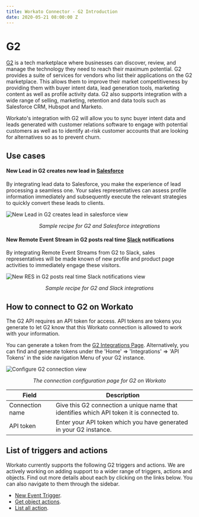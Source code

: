 ```yaml
---
title: Workato Connector - G2 Introduction
date: 2020-05-21 08:00:00 Z
---
```

# G2
[G2](https://www.g2.com) is a tech marketplace where businesses can discover, review, and manage the technology they need to reach their maximum potential. G2 provides a suite of services for vendors who list their applications on the G2 marketplace. This allows them to improve their market competitiveness by providing them with buyer intent data, lead generation tools, marketing content as well as profile activity data. G2 also supports integration with a wide range of selling, marketing, retention and data tools such as Salesforce CRM, Hubspot and Marketo.

Workato's integration with G2 will allow you to sync buyer intent data and leads generated with customer relations software to engage with potential customers as well as to identify at-risk customer accounts that are looking for alternatives so as to prevent churn.

## Use cases

#### New Lead in G2 creates new lead in [Salesforce](/connectors/salesforce.md)
By integrating lead data to Salesforce, you make the experience of lead processing a seamless one. Your sales representatives can assess profile information immediately and subsequently execute the relevant strategies to quickly convert these leads to clients.

![New Lead in G2 creates lead in salesforce view](~@img/g2/new-lead-trigger-to-salesforce.gif)
<center><i>Sample recipe for G2 and Salesforce integrations</i></center>

#### New Remote Event Stream in G2 posts real time [Slack](/connectors/slack.md) notifications
By integrating Remote Event Streams from G2 to Slack, sales representatives will be made known of new profile and product page activities to immediately engage these visitors.

![New RES in G2 posts real time Slack notifications view](~@img/g2/new-res-trigger-to-slack.gif)
<center><i>Sample recipe for G2 and Slack integrations</i></center>

## How to connect to G2 on Workato
The G2 API requires an API token for access. API tokens are tokens you generate to let G2 know that this Workato connection is allowed to work with your information.

You can generate a token from the [G2 Integrations Page](https://www.g2crowd.com/static/integrations).  Alternatively, you can find and generate tokens under the 'Home' => 'Integrations' => 'API Tokens' in the side navigation Menu of your G2 instance.

![Configure G2 connection view](~@img/g2/connection.png)
<center><i>The connection configuration page for G2 on Workato</i></center>

<table class="unchanged rich-diff-level-one">
  <thead>
    <tr>
        <th width='25%'>Field</th>
        <th>Description</th>
    </tr>
  </thead>
  <tbody>
    <tr>
      <td>Connection name</td>
      <td>Give this G2 connection a unique name that identifies which API token it is connected to.</td>
    </tr>
    <tr>
      <td>API token</td>
      <td>Enter your API token which you have generated in your G2 instance.</td>
    </tr>
  </tbody>
</table>

## List of triggers and actions
Workato currently supports the following G2 triggers and actions. We are actively working on adding support to a wider range of triggers, actions and objects. Find out more details about each by clicking on the links below. You can also navigate to them through the sidebar.

 * [New Event Trigger](/connectors/g2/event_triggers.md).
 * [Get object actions](/connectors/g2/get_object_actions.md).
 * [List all action](/connectors/g2/list_all_action.md).
